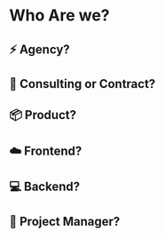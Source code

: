 
# Who Are we?


## ⚡️ Agency?


## 👔 Consulting or Contract?


## 📦 Product?


## ☁️ Frontend?


## 💻 Backend?


## 🚀 Project Manager?
